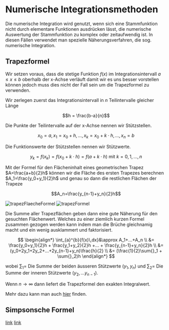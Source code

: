 # Numerische Integrationsmethoden

Die numerische Integration wird genutzt, wenn sich eine Stammfunktion nicht durch elementare Funktionen ausdrücken lässt, die numerische Auswertung der Stammfunktion zu komplex oder zeitaufwendig ist. In diesen Fällen verwendet man spezielle Näherungsverfahren, die sog. numerische Integration.

## Trapezformel

Wir setzen voraus, dass die stetige Funktion $f(x)$ im Integrationsintervall $a\leq x \leq b$ oberhalb der x-Achse verläuft damit wir es uns besser vorstellen können jedoch muss dies nicht der Fall sein um die Trapezformel zu verwenden.

Wir zerlegen zuerst das Integrationsintervall in $n$ Teilintervalle gleicher Länge

$$h = \frac{b-a}{n}$$

Die Punkte der Teilintervalle auf der x-Achse nennen wir Stützstellen.

$$x_0=a,\,x_1=x_0+h,...,x_k=x_0+k\cdot h,...,x_n=b$$

Die Funktionswerte der Stützstellen nennen wir Stützwerte.

$$y_k=f(x_k)=f(x_0+k\cdot h)=f(a+k\cdot h)\text{ mit } k=0,1,...,n$$

Mit der Formel für den Flächeninhalt eines geometrischen Trapez $A=\frac{a+b}{2}h$ können wir die Fläche des ersten Trapezes berechnen $A_1=\frac{y_0+y_1}{2}h$ und genau so dann die restlichen Flächen der Trapeze

$$A_n=\frac{y_{n-1}+y_n}{2}h$$

![trapezFlaecheFormel](/maths/trapezFlaecheFormel.png)
![trapezFormel](/maths/trapezFormel.png)

Die Summe aller Trapezflächen geben dann eine gute Näherung für den gesuchten Flächenwert. Welches zu einer ziemlich kurzen Formel zusammen gezogen werden kann indem man die Brüche gleichnamig macht und ein wenig ausklammert und faktorisiert.

$$
\begin{align*}
\int_{a}^{b}{f(x)\,dx}&\approx A_1+...+A_n \\
&= \frac{y_0+y_1}{2}h + \frac{y_1+y_2}{2}h +... + \frac{y_{n-1}+y_n}{2}h \\
&= (y_0+2y_1+2y_2+...+2y_{n-1}+y_n)\frac{h}{2} \\
&= (\frac{1}{2}\sum{}_1 + \sum{}_2)h
\end{align*}
$$

wobei $\sum{}_1=$ Die Summe der beiden äusseren Stützwerte $(y_1,y_n)$
und $\sum{}_2=$ Die Summe der inneren Stützwerte $(y_2,...y_{n-1})$.

Wenn $n \to \infty$ dann liefert die Trapezformel den exakten Integralwert.

Mehr dazu kann man auch [hier](https://www.youtube.com/watch?v=BZbzdsvpc3c) finden.

## Simpsonsche Formel

[link](https://www.youtube.com/watch?v=N0kFSTDvDcw)
[link](https://www.youtube.com/watch?v=VDfWERtVN9Y)
